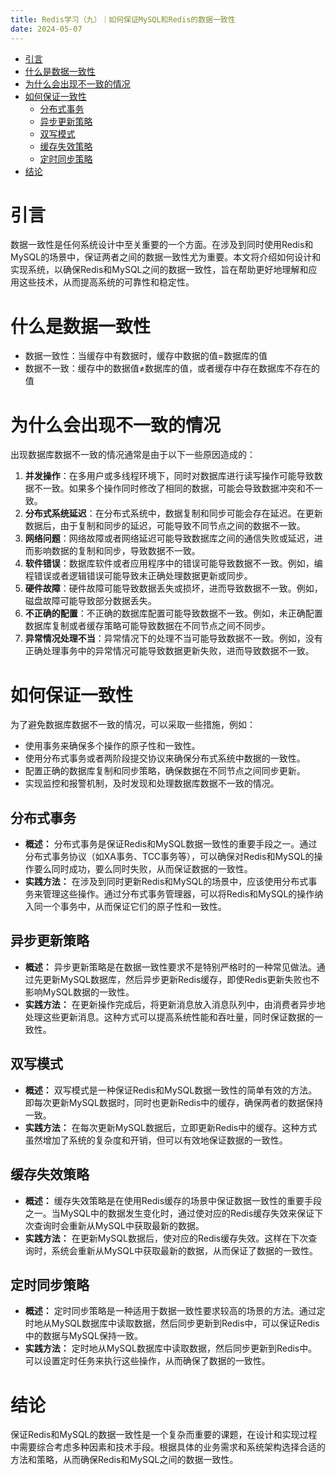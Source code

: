 ```yaml
---
title: Redis学习（九）｜如何保证MySQL和Redis的数据一致性
date: 2024-05-07
---
```

<!-- TOC -->
* [引言](#引言)
* [什么是数据一致性](#什么是数据一致性)
* [为什么会出现不一致的情况](#为什么会出现不一致的情况)
* [如何保证一致性](#如何保证一致性)
  * [分布式事务](#分布式事务)
  * [异步更新策略](#异步更新策略)
  * [双写模式](#双写模式)
  * [缓存失效策略](#缓存失效策略)
  * [定时同步策略](#定时同步策略)
* [结论](#结论)
<!-- TOC -->

# 引言
数据一致性是任何系统设计中至关重要的一个方面。在涉及到同时使用Redis和MySQL的场景中，保证两者之间的数据一致性尤为重要。本文将介绍如何设计和实现系统，以确保Redis和MySQL之间的数据一致性，旨在帮助更好地理解和应用这些技术，从而提高系统的可靠性和稳定性。
# 什么是数据一致性

- 数据一致性：当缓存中有数据时，缓存中数据的值=数据库的值
- 数据不一致：缓存中的数据值≠数据库的值，或者缓存中存在数据库不存在的值
# 为什么会出现不一致的情况
出现数据库数据不一致的情况通常是由于以下一些原因造成的：

1.  **并发操作**：在多用户或多线程环境下，同时对数据库进行读写操作可能导致数据不一致。如果多个操作同时修改了相同的数据，可能会导致数据冲突和不一致。
2.  **分布式系统延迟**：在分布式系统中，数据复制和同步可能会存在延迟。在更新数据后，由于复制和同步的延迟，可能导致不同节点之间的数据不一致。
3.  **网络问题**：网络故障或者网络延迟可能导致数据库之间的通信失败或延迟，进而影响数据的复制和同步，导致数据不一致。
4.  **软件错误**：数据库软件或者应用程序中的错误可能导致数据不一致。例如，编程错误或者逻辑错误可能导致未正确处理数据更新或同步。
5.  **硬件故障**：硬件故障可能导致数据丢失或损坏，进而导致数据不一致。例如，磁盘故障可能导致部分数据丢失。
6.  **不正确的配置**：不正确的数据库配置可能导致数据不一致。例如，未正确配置数据库复制或者缓存策略可能导致数据在不同节点之间不同步。
7.  **异常情况处理不当**：异常情况下的处理不当可能导致数据不一致。例如，没有正确处理事务中的异常情况可能导致数据更新失败，进而导致数据不一致。
# 如何保证一致性
为了避免数据库数据不一致的情况，可以采取一些措施，例如：

- 使用事务来确保多个操作的原子性和一致性。
- 使用分布式事务或者两阶段提交协议来确保分布式系统中数据的一致性。
- 配置正确的数据库复制和同步策略，确保数据在不同节点之间同步更新。
- 实现监控和报警机制，及时发现和处理数据库数据不一致的情况。
## 分布式事务

-  **概述：** 分布式事务是保证Redis和MySQL数据一致性的重要手段之一。通过分布式事务协议（如XA事务、TCC事务等），可以确保对Redis和MySQL的操作要么同时成功，要么同时失败，从而保证数据的一致性。
-  **实践方法：** 在涉及到同时更新Redis和MySQL的场景中，应该使用分布式事务来管理这些操作。通过分布式事务管理器，可以将Redis和MySQL的操作纳入同一个事务中，从而保证它们的原子性和一致性。
## 异步更新策略

-  **概述：** 异步更新策略是在数据一致性要求不是特别严格时的一种常见做法。通过先更新MySQL数据库，然后异步更新Redis缓存，即使Redis更新失败也不影响MySQL数据的一致性。
-  **实践方法：** 在更新操作完成后，将更新消息放入消息队列中，由消费者异步地处理这些更新消息。这种方式可以提高系统性能和吞吐量，同时保证数据的一致性。
## 双写模式

-  **概述：** 双写模式是一种保证Redis和MySQL数据一致性的简单有效的方法。即每次更新MySQL数据时，同时也更新Redis中的缓存，确保两者的数据保持一致。
-  **实践方法：** 在每次更新MySQL数据后，立即更新Redis中的缓存。这种方式虽然增加了系统的复杂度和开销，但可以有效地保证数据的一致性。
## 缓存失效策略

-  **概述：** 缓存失效策略是在使用Redis缓存的场景中保证数据一致性的重要手段之一。当MySQL中的数据发生变化时，通过使对应的Redis缓存失效来保证下次查询时会重新从MySQL中获取最新的数据。
-  **实践方法：** 在更新MySQL数据后，使对应的Redis缓存失效。这样在下次查询时，系统会重新从MySQL中获取最新的数据，从而保证了数据的一致性。
## 定时同步策略

-  **概述：** 定时同步策略是一种适用于数据一致性要求较高的场景的方法。通过定时地从MySQL数据库中读取数据，然后同步更新到Redis中，可以保证Redis中的数据与MySQL保持一致。
-  **实践方法：** 定时地从MySQL数据库中读取数据，然后同步更新到Redis中。可以设置定时任务来执行这些操作，从而确保了数据的一致性。
# 结论
保证Redis和MySQL的数据一致性是一个复杂而重要的课题，在设计和实现过程中需要综合考虑多种因素和技术手段。根据具体的业务需求和系统架构选择合适的方法和策略，从而确保Redis和MySQL之间的数据一致性。

